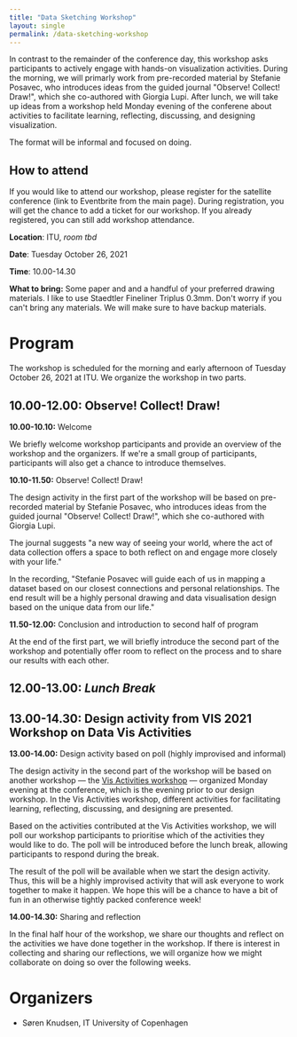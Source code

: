 ```yaml
---
title: "Data Sketching Workshop"
layout: single
permalink: /data-sketching-workshop
---
```


In contrast to the remainder of the conference day, this workshop asks participants to actively engage with hands-on visualization activities. During the morning, we will primarly work from pre-recorded material by Stefanie Posavec, who introduces ideas from the guided journal "Observe! Collect! Draw!", which she co-authored with Giorgia Lupi. After lunch, we will take up ideas from a workshop held Monday evening of the conferene about activities to facilitate learning, reflecting, discussing, and designing visualization.

The format will be informal and focused on doing.

## How to attend

If you would like to attend our workshop, please register for the satellite conference (link to Eventbrite from the main page). During registration, you will get the chance to add a ticket for our workshop. If you already registered, you can still add workshop attendance.

**Location**: ITU, _room tbd_

**Date**: Tuesday October 26, 2021

**Time**: 10.00-14.30

**What to bring:** Some paper and and a handful of your preferred drawing materials. I like to use Staedtler Fineliner Triplus 0.3mm. Don't worry if you can't bring any materials. We will make sure to have backup materials.

# Program

The workshop is scheduled for the morning and early afternoon of Tuesday October 26, 2021 at ITU. We organize the workshop in two parts. 

## 10.00-12.00: Observe! Collect! Draw!

**10.00-10.10:** Welcome

We briefly welcome workshop participants and provide an overview of the workshop and the organizers. If we're a small group of participants, participants will also get a chance to introduce themselves. 

**10.10-11.50:** Observe! Collect! Draw!

The design activity in the first part of the workshop will be based on pre-recorded material by Stefanie Posavec, who introduces ideas from the guided journal "Observe! Collect! Draw!", which she co-authored with Giorgia Lupi. 

The journal suggests "a new way of seeing your world, where the act of data collection offers a space to both reflect on and engage more closely with your life."
 
In the recording, "Stefanie Posavec will guide each of us in mapping a dataset based on our closest connections and personal relationships. The end result will be a highly personal drawing and data visualisation design based on the unique data from our life."
 
**11.50-12.00:** Conclusion and introduction to second half of program

At the end of the first part, we will briefly introduce the second part of the workshop and potentially offer room to reflect on the process and to share our results with each other.

## 12.00-13.00: _Lunch Break_

## 13.00-14.30: Design activity from VIS 2021 Workshop on Data Vis Activities

**13.00-14.00:** Design activity based on poll (highly improvised and informal)

The design activity in the second part of the workshop will be based on another workshop — the [Vis Activities workshop](https://visactivities.github.io/) — organized Monday evening at the conference, which is the evening prior to our design workshop. In the Vis Activities workshop, different activities for facilitating learning, reflecting, discussing, and designing are presented. 

Based on the activities contributed at the Vis Activities workshop, we will poll our workshop participants to prioritise which of the activities they would like to do. The poll will be introduced before the lunch break, allowing participants to respond during the break. 

The result of the poll will be available when we start the design activity. Thus, this will be a highly improvised activity that will ask everyone to work together to make it happen. We hope this will be a chance to have a bit of fun in an otherwise tightly packed conference week!

**14.00-14.30:** Sharing and reflection

In the final half hour of the workshop, we share our thoughts and reflect on the activities we have done together in the workshop. If there is interest in collecting and sharing our reflections, we will organize how we might collaborate on doing so over the following weeks. 

# Organizers
* Søren Knudsen, IT University of Copenhagen
